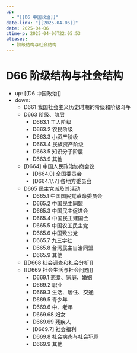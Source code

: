 ```yaml
---
up:
  - "[[D6 中国政治]]"
date-link: "[[2025-04-06]]"
date: 2025-04-06
ctime-p: 2025-04-06T22:05:53
aliases:
  - 阶级结构与社会结构
---
```


# D66 阶级结构与社会结构

- up: [[D6 中国政治]]
- down:	
	- D661 我国社会主义历史时期的阶级和阶级斗争
	- D663 阶级、阶层
		- D663.1 工人阶级
		- D663.2 农民阶级
		- D663.3 小资产阶级
		- D663.4 民族资产阶级
		- D663.5 知识分子阶层
		- D663.9 其他
	- [D664] 中国人民政治协商会议
		- [D664.0] 全国委员会
		- [D664.1/.7] 各地方委员会
	- D665 民主党派及其活动
		- D665.1 中国国民党革命委员会
		- D665.2 中国民主同盟
		- D665.3 中国民主促进会
		- D665.4 中国民主建国会
		- D665.5 中国农工民主党
		- D665.6 中国致公党
		- D665.7 九三学社
		- D665.8 台湾民主自治同盟
		- D665.9 其他
	- [[D668 社会调查和社会分析]]
	- [[D669 社会生活与社会问题]]
		- D669.1 恋爱、家庭、婚姻
		- D669.2 职业
		- D669.3 生活、居住、交通
		- D669.5 青少年
		- D669.6 中、老年
		- D669.68 妇女
		- D669.69 残疾人
		- [D669.7] 社会福利
		- D669.8 社会病态与社会犯罪
		- D669.9 其他
	
